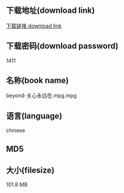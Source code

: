 ## 下载地址(download link)
[下载链接 download link](https://tutu365.netlify.app/?s=beyond-%E5%85%B3%E5%BF%83%E6%B0%B8%E8%BF%9C%E5%9C%A8.mpg)

## 下载密码(download password)
1411

## 名称(book name)
beyond-关心永远在.mpg.mpg

## 语言(language)
chinese

## MD5


## 大小(filesize)
101.8 MB

